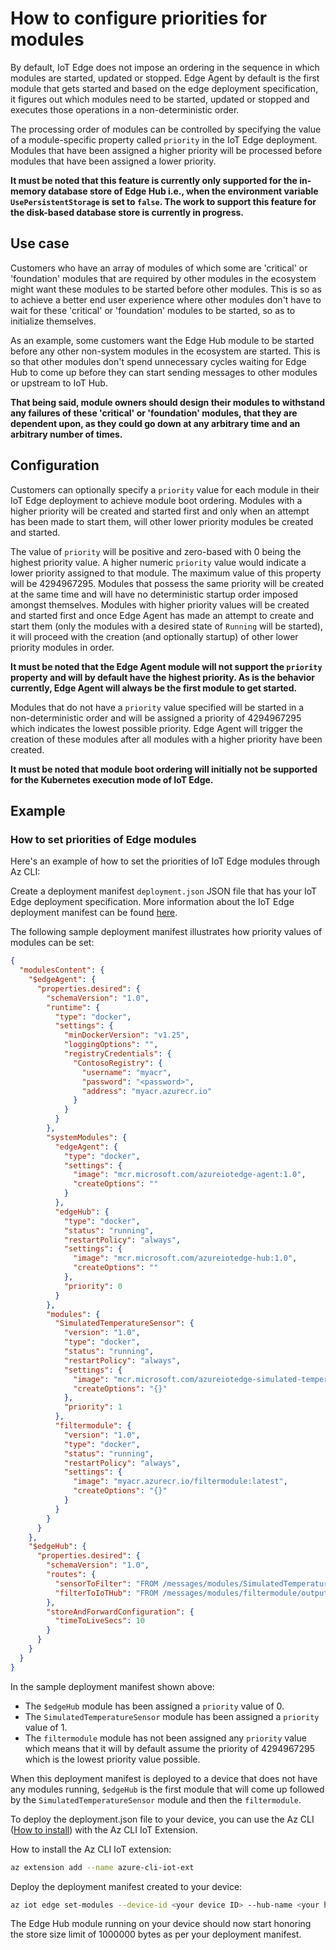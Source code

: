 # How to configure priorities for modules

By default, IoT Edge does not impose an ordering in the sequence in which modules are started, updated or stopped. Edge Agent by default is the first module that gets started and based on the edge deployment specification, it figures out which modules need to be started, updated or stopped and executes those operations in a non-deterministic order.

The processing order of modules can be controlled by specifying the value of a module-specific property called `priority` in the IoT Edge deployment. Modules that have been assigned a higher priority will be processed before modules that have been assigned a lower priority.

**It must be noted that this feature is currently only supported for the in-memory database store of Edge Hub i.e., when the environment variable `UsePersistentStorage` is set to `false`. The work to support this feature for the disk-based database store is currently in progress.**

## __Use case__

Customers who have an array of modules of which some are 'critical' or 'foundation' modules that are required by other modules in the ecosystem might want these modules to be started before other modules. This is so as to achieve a better end user experience where other modules don't have to wait for these 'critical' or 'foundation' modules to be started, so as to initialize themselves.

As an example, some customers want the Edge Hub module to be started before any other non-system modules in the ecosystem are started. This is so that other modules don't spend unnecessary cycles waiting for Edge Hub to come up before they can start sending messages to other modules or upstream to IoT Hub.

**That being said, module owners should design their modules to withstand any failures of these 'critical' or 'foundation' modules, that they are dependent upon, as they could go down at any arbitrary time and an arbitrary number of times.**

## __Configuration__

Customers can optionally specify a `priority` value for each module in their IoT Edge deployment to achieve module boot ordering. Modules with a higher priority will be created and started first and only when an attempt has been made to start them, will other lower priority modules be created and started.

The value of `priority` will be positive and zero-based with 0 being the highest priority value.
A higher numeric `priority` value would indicate a lower priority assigned to that module. The maximum value of this property will be 4294967295.
Modules that possess the same priority will be created at the same time and will have no deterministic startup order imposed amongst themselves. Modules with higher priority values will be created and started first and once Edge Agent has made an attempt to create and start them (only the modules with a desired state of `Running` will be started), it will proceed with the creation (and optionally startup) of other lower priority modules in order.

**It must be noted that the Edge Agent module will not support the `priority` property and will by default have the highest priority. As is the behavior currently, Edge Agent will always be the first module to get started.**

Modules that do not have a `priority` value specified will be started in a non-deterministic order and will be assigned a priority of 4294967295 which indicates the lowest possible priority. Edge Agent will trigger the creation of these modules after all modules with a higher priority have been created.

**It must be noted that module boot ordering will initially not be supported for the Kubernetes execution mode of IoT Edge.**

## __Example__

### __How to set priorities of Edge modules__

Here's an example of how to set the priorities of IoT Edge modules through Az CLI:

Create a deployment manifest `deployment.json` JSON file that has your IoT Edge deployment specification. More information about the IoT Edge deployment manifest can be found [here][1].

The following sample deployment manifest illustrates how priority values of modules can be set:

```JSON
{
  "modulesContent": {
    "$edgeAgent": {
      "properties.desired": {
        "schemaVersion": "1.0",
        "runtime": {
          "type": "docker",
          "settings": {
            "minDockerVersion": "v1.25",
            "loggingOptions": "",
            "registryCredentials": {
              "ContosoRegistry": {
                "username": "myacr",
                "password": "<password>",
                "address": "myacr.azurecr.io"
              }
            }
          }
        },
        "systemModules": {
          "edgeAgent": {
            "type": "docker",
            "settings": {
              "image": "mcr.microsoft.com/azureiotedge-agent:1.0",
              "createOptions": ""
            }
          },
          "edgeHub": {
            "type": "docker",
            "status": "running",
            "restartPolicy": "always",
            "settings": {
              "image": "mcr.microsoft.com/azureiotedge-hub:1.0",
              "createOptions": ""
            },
            "priority": 0
          }
        },
        "modules": {
          "SimulatedTemperatureSensor": {
            "version": "1.0",
            "type": "docker",
            "status": "running",
            "restartPolicy": "always",
            "settings": {
              "image": "mcr.microsoft.com/azureiotedge-simulated-temperature-sensor:1.0",
              "createOptions": "{}"
            },
            "priority": 1
          },
          "filtermodule": {
            "version": "1.0",
            "type": "docker",
            "status": "running",
            "restartPolicy": "always",
            "settings": {
              "image": "myacr.azurecr.io/filtermodule:latest",
              "createOptions": "{}"
            }
          }
        }
      }
    },
    "$edgeHub": {
      "properties.desired": {
        "schemaVersion": "1.0",
        "routes": {
          "sensorToFilter": "FROM /messages/modules/SimulatedTemperatureSensor/outputs/temperatureOutput INTO BrokeredEndpoint(\"/modules/filtermodule/inputs/input1\")",
          "filterToIoTHub": "FROM /messages/modules/filtermodule/outputs/output1 INTO $upstream"
        },
        "storeAndForwardConfiguration": {
          "timeToLiveSecs": 10
        }
      }
    }
  }
}
```

In the sample deployment manifest shown above:

* The `$edgeHub` module has been assigned a `priority` value of 0.
* The `SimulatedTemperatureSensor` module has been assigned a `priority` value of 1.
* The `filtermodule` module has not been assigned any `priority` value which means that it will by default assume the priority of 4294967295 which is the lowest priority value possible.

When this deployment manifest is deployed to a device that does not have any modules running, `$edgeHub` is the first module that will come up followed by the `SimulatedTemperatureSensor` module and then the `filtermodule`.

To deploy the deployment.json file to your device, you can use the Az CLI ([How to install][2]) with the Az CLI IoT Extension.

How to install the Az CLI IoT extension:

```bash
az extension add --name azure-cli-iot-ext
```

Deploy the deployment manifest created to your device:

```bash
az iot edge set-modules --device-id <your device ID> --hub-name <your hub name> --content .\deployment.json
```

The Edge Hub module running on your device should now start honoring the store size limit of 1000000 bytes as per your deployment manifest.

[1]: https://docs.microsoft.com/azure/iot-edge/module-composition
[2]: https://docs.microsoft.com/cli/azure/install-azure-cli?view=azure-cli-latest